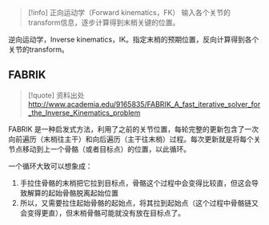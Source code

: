 
> [!info] 正向运动学（Forward kinematics，FK）
> 输入各个关节的transform信息，逐步计算得到末梢关键的位置。

逆向运动学，Inverse kinematics，IK。指定末梢的预期位置，反向计算得到各个关节的transform。

## FABRIK

> [!quote] 资料出处
> http://www.academia.edu/9165835/FABRIK_A_fast_iterative_solver_for_the_Inverse_Kinematics_problem

FABRIK 是一种启发式方法，利用了之前的关节位置，每轮完整的更新包含了一次向前遍历（末梢往主干）和向后遍历（主干往末梢）过程。每次更新就是将每个关节点移动到上一个骨骼（或者目标点）的位置，以此循环。

一个循环大致可以想象成：

1. 手拉住骨骼的末梢把它拉到目标点，骨骼这个过程中会变得比较直，但这会导致解算的起始骨骼脱离起始位置
2. 所以，又需要拉住起始骨骼的起始点，将其拉到起始点（这个过程中骨骼链又会变得更直），但末梢骨骼可能就没有放在目标点了。



